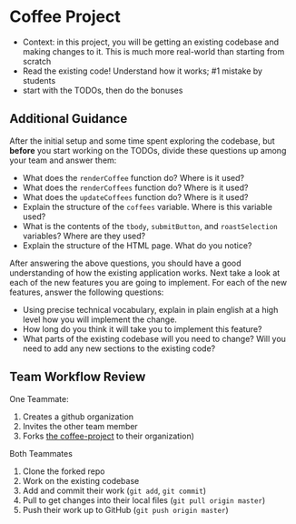 # Coffee Project

- Context: in this project, you will be getting an existing codebase and making changes to it. This is much more
  real-world than starting from scratch
- Read the existing code! Understand how it works; #1 mistake by students
- start with the TODOs, then do the bonuses

## Additional Guidance

After the initial setup and some time spent exploring the codebase, but
**before** you start working on the TODOs, divide these questions up among your team and answer them:

- What does the `renderCoffee` function do? Where is it used?
- What does the `renderCoffees` function do? Where is it used?
- What does the `updateCoffees` function do? Where is it used?
- Explain the structure of the `coffees` variable. Where is this variable used?
- What is the contents of the `tbody`, `submitButton`, and `roastSelection`
  variables? Where are they used?
- Explain the structure of the HTML page. What do you notice?

After answering the above questions, you should have a good understanding of how the existing application works. Next
take a look at each of the new features you are going to implement. For each of the new features, answer the following
questions:

- Using precise technical vocabulary, explain in plain english at a high level how you will implement the change.
- How long do you think it will take you to implement this feature?
- What parts of the existing codebase will you need to change? Will you need to add any new sections to the existing
  code?

## Team Workflow Review

One Teammate:

1. Creates a github organization
1. Invites the other team member
1. Forks [the coffee-project](https://github.com/gocodeup/coffee-project) to their organization)

Both Teammates

1. Clone the forked repo
1. Work on the existing codebase
1. Add and commit their work (`git add`, `git commit`)
1. Pull to get changes into their local files (`git pull origin master`)
1. Push their work up to GitHub (`git push origin master`)

